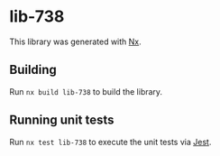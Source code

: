 # lib-738

This library was generated with [Nx](https://nx.dev).

## Building

Run `nx build lib-738` to build the library.

## Running unit tests

Run `nx test lib-738` to execute the unit tests via [Jest](https://jestjs.io).
